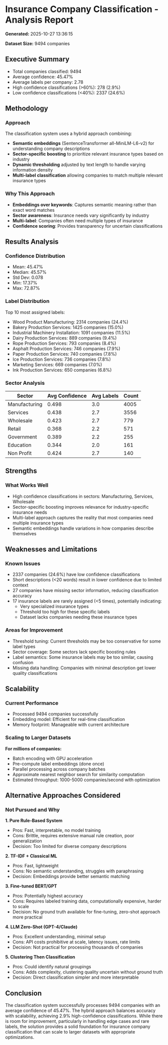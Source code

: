# Insurance Company Classification - Analysis Report

**Generated:** 2025-10-27 13:36:15

**Dataset Size:** 9494 companies

## Executive Summary

- Total companies classified: 9494
- Average confidence: 45.47%
- Average labels per company: 2.78
- High confidence classifications (>60%): 278 (2.9%)
- Low confidence classifications (<40%): 2337 (24.6%)

## Methodology

### Approach
The classification system uses a hybrid approach combining:
- **Semantic embeddings** (SentenceTransformer all-MiniLM-L6-v2) for understanding company descriptions
- **Sector-specific boosting** to prioritize relevant insurance types based on industry
- **Dynamic thresholding** adjusted by text length to handle varying information density
- **Multi-label classification** allowing companies to match multiple relevant insurance types

### Why This Approach
- **Embeddings over keywords**: Captures semantic meaning rather than exact word matches
- **Sector awareness**: Insurance needs vary significantly by industry
- **Multi-label**: Companies often need multiple types of insurance
- **Confidence scoring**: Provides transparency for uncertain classifications

## Results Analysis

### Confidence Distribution
- Mean: 45.47%
- Median: 45.57%
- Std Dev: 0.078
- Min: 17.37%
- Max: 72.87%

### Label Distribution

Top 10 most assigned labels:
- Wood Product Manufacturing: 2314 companies (24.4%)
- Bakery Production Services: 1425 companies (15.0%)
- Industrial Machinery Installation: 1091 companies (11.5%)
- Dairy Production Services: 889 companies (9.4%)
- Rope Production Services: 793 companies (8.4%)
- Asphalt Production Services: 746 companies (7.9%)
- Paper Production Services: 740 companies (7.8%)
- Ice Production Services: 736 companies (7.8%)
- Marketing Services: 669 companies (7.0%)
- Ink Production Services: 650 companies (6.8%)

### Sector Analysis

| Sector | Avg Confidence | Avg Labels | Count |
|--------|----------------|------------|-------|
| Manufacturing | 0.498 | 3.0 | 4005 |
| Services | 0.438 | 2.7 | 3556 |
| Wholesale | 0.423 | 2.7 | 779 |
| Retail | 0.368 | 2.2 | 571 |
| Government | 0.389 | 2.2 | 255 |
| Education | 0.344 | 2.0 | 161 |
| Non Profit | 0.424 | 2.7 | 140 |

## Strengths

### What Works Well
- High confidence classifications in sectors: Manufacturing, Services, Wholesale
- Sector-specific boosting improves relevance for industry-specific insurance needs
- Multi-label approach captures the reality that most companies need multiple insurance types
- Semantic embeddings handle variations in how companies describe themselves

## Weaknesses and Limitations

### Known Issues
- 2337 companies (24.6%) have low confidence classifications
- Short descriptions (<20 words) result in lower confidence due to limited context
- 27 companies have missing sector information, reducing classification accuracy
- 17 insurance labels are rarely assigned (<5 times), potentially indicating:
  - Very specialized insurance types
  - Threshold too high for these specific labels
  - Dataset lacks companies needing these insurance types

### Areas for Improvement
- Threshold tuning: Current thresholds may be too conservative for some label types
- Sector coverage: Some sectors lack specific boosting rules
- Label semantics: Some insurance labels may be too similar, causing confusion
- Missing data handling: Companies with minimal description get lower quality classifications

## Scalability

### Current Performance
- Processed 9494 companies successfully
- Embedding model: Efficient for real-time classification
- Memory footprint: Manageable with current architecture

### Scaling to Larger Datasets
**For millions of companies:**
- Batch encoding with GPU acceleration
- Pre-compute label embeddings (done once)
- Parallel processing across company batches
- Approximate nearest neighbor search for similarity computation
- Estimated throughput: 1000-5000 companies/second with optimization

## Alternative Approaches Considered

### Not Pursued and Why

**1. Pure Rule-Based System**
- Pros: Fast, interpretable, no model training
- Cons: Brittle, requires extensive manual rule creation, poor generalization
- Decision: Too limited for diverse company descriptions

**2. TF-IDF + Classical ML**
- Pros: Fast, lightweight
- Cons: No semantic understanding, struggles with paraphrasing
- Decision: Embeddings provide better semantic matching

**3. Fine-tuned BERT/GPT**
- Pros: Potentially highest accuracy
- Cons: Requires labeled training data, computationally expensive, harder to scale
- Decision: No ground truth available for fine-tuning, zero-shot approach more practical

**4. LLM Zero-Shot (GPT-4/Claude)**
- Pros: Excellent understanding, minimal setup
- Cons: API costs prohibitive at scale, latency issues, rate limits
- Decision: Not practical for processing thousands of companies

**5. Clustering Then Classification**
- Pros: Could identify natural groupings
- Cons: Adds complexity, clustering quality uncertain without ground truth
- Decision: Direct classification simpler and more interpretable


## Conclusion

The classification system successfully processes 9494 companies with an average confidence of 45.47%. 
The hybrid approach balances accuracy with scalability, achieving 2.9% high-confidence classifications. 
While there is room for improvement, particularly in handling edge cases and rare labels, the solution provides a solid foundation for insurance company classification that can scale to larger datasets with appropriate optimizations.